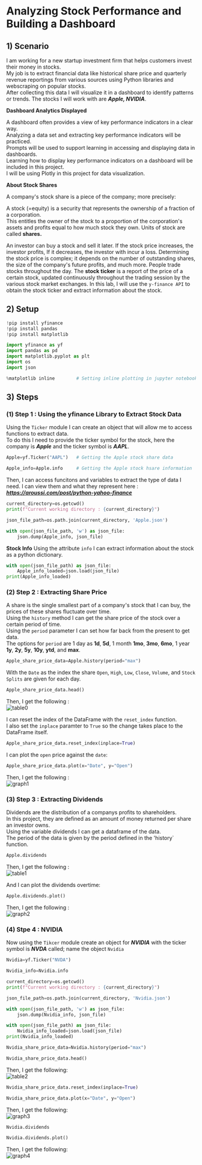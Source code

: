 # Analyzing Stock Performance and Building a Dashboard
## 1) Scenario
I am working for a new startup investment firm that helps customers invest their money in stocks.  
My job is to extract financial data like historical share price and quarterly revenue reportings from various sources using Python libraries and webscraping on popular stocks.  
After collecting this data I will visualize it in a dashboard to identify patterns or trends. The stocks I will work with are ***Apple, NVIDIA***.

**Dashboard Analytics Displayed**

A dashboard often provides a view of key performance indicators in a clear way.  
Analyzing a data set and extracting key performance indicators will be practiced.  
Prompts will be used to support learning in accessing and displaying data in dashboards.  
Learning how to display key performance indicators on a dashboard will be included in this project.  
I will be using Plotly in this project for data visualization.  

**About Stock Shares**

A company's stock share is a piece of the company; more precisely:    

A stock (=equity) is a security that represents the ownership of a fraction of a corporation.    
This entitles the owner of the stock to a proportion of the corporation's assets and profits equal to how much stock they own. 
Units of stock are called **shares.**

An investor can buy a stock and sell it later. 
If the stock price increases, the investor profits, If it decreases, the investor with incur a loss. 
Determining the stock price is complex; it depends on the number of outstanding shares, the size of the company's future profits, and much more. 
People trade stocks throughout the day. The **stock ticker** is a report of the price of a certain stock, updated continuously throughout the trading session by the various stock market exchanges. 
In this lab, I will use the `y-finance API` to obtain the stock ticker and extract information about the stock. 

## 2) Setup

```python
!pip install yfinance
!pip install pandas
!pip install matplotlib
```
```python
import yfinance as yf
import pandas as pd
import matplotlib.pyplot as plt
import os
import json
```
```python
%matplotlib inline        # Setting inline plotting in jupyter notebook
```

## 3) Steps
### (1) Step 1 : Using the yfinance Library to Extract Stock Data
Using the `Ticker` module I can create an object that will allow me to access functions to extract data.    
To do this I need to provide the ticker symbol for the stock, here the company is ***Apple*** and the ticker symbol is ***AAPL***.    

```python
Apple=yf.Ticker("AAPL")   # Getting the Apple stock share data
```
```python
Apple_info=Apple.info     # Getting the Apple stock hsare information
```

Then, I can access funcitons and variables to extract the type of data I need. I can view them and what they represent here : ***https://aroussi.com/post/python-yahoo-finance***

```python
current_directory=os.getcwd()
print(f"Current working directory : {current_directory}")
```
```python
json_file_path=os.path.join(current_directory, 'Apple.json')
```
```python
with open(json_file_path, 'w') as json_file:
    json.dump(Apple_info, json_file)
```

**Stock Info**
Using the attribute `info` I can extract information about the stock as a python dictionary.
```python
with open(json_file_path) as json_file:
    Apple_info_loaded=json.load(json_file)
print(Apple_info_loaded)
```

### (2) Step 2 : Extracting Share Price
A share is the single smallest part of a company's stock that I can buy, the prices of these shares fluctuate over time.    
Using the `history` method I can get the share price of the stock over a certain period of time.    
Using the `period` parameter I can set how far back from the present to get data.    
The options for `period` are 1 day as **1d**, **5d**, 1 month **1mo**, **3mo**, **6mo**, 1 year **1y**, **2y**, **5y**, **10y**, **ytd**, and **max**.
```python
Apple_share_price_data=Apple.history(period="max")
```
With the `Date` as the index the share `Open`, `High`, `Low`, `Close`, `Volume`, and `Stock Splits` are given for each day.
```python
Apple_share_price_data.head()
```
Then, I get the following :    
![table0](https://github.com/Atikers/Images/blob/main/Project%20%233%20-%20image(0).jpg)

I can reset the index of the DataFrame with the `reset_index` function.    
I also set the `inplace` paramter to `True` so the change takes place to the DataFrame itself.
```python
Apple_share_price_data.reset_index(inplace=True)
```
I can plot the `open` price against the `date`:
```python
Apple_share_price_data.plot(x="Date", y="Open")
```
Then, I get the following :    
![graph1](https://github.com/Atikers/Images/blob/main/Project%20%233%20-%20image(1).jpg)

### (3) Step 3 : Extracting Dividends
Dividends are the distribution of a companys profits to shareholders.    
In this project, they are defined as an amount of money returned per share an investor owns.    
Using the variable dividends I can get a dataframe of the data.    
The period of the data is given by the period defined in the 'history` function.    
```python
Apple.dividends
```
Then, I get the following :    
![table1](https://github.com/Atikers/Images/blob/main/Project%20%233%20-%20image(2).jpg)

And I can plot the dividends overtime:    
```python 
Apple.dividends.plot()
```
Then, I get the following :    
![graph2](https://github.com/Atikers/Images/blob/main/Project%20%233%20-%20image(3).jpg)

### (4) Stpe 4 : NVIDIA
Now using the `Tikcer` module create an object for ***NVIDIA*** with the ticker symbol is ***NVDA*** called; name the object `Nvidia`
```python
Nvidia=yf.Ticker("NVDA")
```
```python
Nvidia_info=Nvidia.info
```
```python
current_directory=os.getcwd()
print(f"Current working directory : {current_directory}")
```
```python
json_file_path=os.path.join(current_directory, 'Nvidia.json')
```
```python
with open(json_file_path, 'w') as json_file:
    json.dump(Nvidia_info, json_file)
```
```python
with open(json_file_path) as json_file:
    Nvidia_info_loaded=json.load(json_file)
print(Nvidia_info_loaded)
```
```python
Nvidia_share_price_data=Nvidia.history(period="max")
```
```python
Nvidia_share_price_data.head()
```
Then, I get the following:    
![table2](https://github.com/Atikers/Images/blob/main/Project%20%233%20-%20image(4).jpg)

```python
Nvidia_share_price_data.reset_index(inplace=True)
```
```python
Nvidia_share_price_data.plot(x="Date", y="Open")
```
Then, I get the following:    
![graph3](https://github.com/Atikers/Images/blob/main/Project%20%233%20-%20image(5).jpg)
```python
Nvidia.dividends
```
```python
Nvidia.dividends.plot()
```
Then, I get the following:    
![graph4](https://github.com/Atikers/Images/blob/main/Project%20%233%20-%20image(6).jpg)





